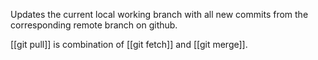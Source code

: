 Updates the current local working branch with all new commits from the corresponding remote branch on github.

[[git pull]] is combination of [[git fetch]] and [[git merge]].
